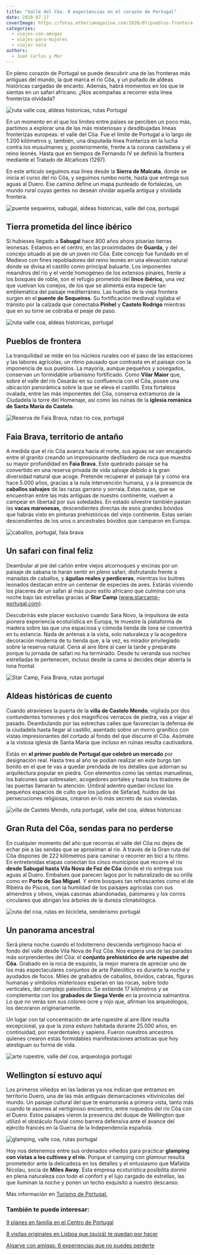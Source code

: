 ```yaml
---
title: "Valle del Côa. 8 experiencias en el corazón de Portugal"
date: 2020-07-17
coverImage: https://fotos.etheriamagazine.com/2020/07/pueblos-frontera-portugal-faia-brava.jpg
categories: 
  - viajes-con-amigas
  - viajes-para-mujeres
  - viajar-sola
authors: 
  - Juan Carlos y Mar
---
```


En pleno corazón de Portugal se puede descubrir una de las fronteras más antiguas del 
mundo, la que marca el río Côa, y un puñado de aldeas históricas cargadas de encanto. 
Además, habrá momentos en los que te sientas en un safari africano. ¿Nos acompañas a 
recorrer esta línea fronteriza olvidada? 

![ruta valle coa, aldeas historicas, rutas Portugal](https://fotos.etheriamagazine.com/2020/07/ruta-aldeas-historicas-portugal.jpg "Mafalda Nicolau de Almeida y Joao, propietarios de Fly Camp.")

En un momento en el que los límites entre países se perciben un poco más, partimos a 
explorar una de las más misteriosas y desdibujadas líneas fronterizas europeas: el valle 
del Côa. Fue el límite de Portugal a lo largo de 1.200 kilómetros y, también, una 
disputada línea fronteriza en la lucha contra los musulmanes y, posteriormente, frente a 
la corona castellana y el reino leonés. Hasta que en tiempos de Fernando IV se definió 
la frontera mediante el Tratado de Alcañices (1297). 

En este artículo seguimos esa línea desde la **Sierra de Malcata**, donde se inicia el 
curso del río Côa, y seguimos rumbo norte, hasta que entrega sus aguas al Duero. Ese 
camino define un mapa punteado de fortalezas, un mundo rural cuyas gentes no desean 
olvidar aquella antigua y olvidada frontera. 

![puente sequeiros, sabugal, aldeas historicas, valle del coa, portugal](https://fotos.etheriamagazine.com/2020/07/puente-sequeiros-sabugal.jpg "Puente de Sequeiros, en Sabugal.")

## Tierra prometida del lince ibérico

Si hubieses llegado a **Sabugal** hace 800 años ahora pisarías tierras leonesas. Estamos 
en el centro, en las proximidades de **Guarda**, y del concejo situado al pie de un 
joven río Côa. Este concejo fue fundado en el Medievo con fines repobladores del reino 
leonés en una elevación natural donde se divisa el castillo como principal baluarte. Los 
imponentes meandros del río y el verde homogéneo de los extensos pinares, frente a los 
bosques de roble, son el refugio prometido del **lince ibérico,** una vez que vuelvan 
los conejos, de los que se alimenta esta especie tan emblemática del paisaje 
mediterráneo. Las huellas de la vieja frontera surgen en el **puente de Sequeiros**. Su 
fortificación medieval vigilaba el tránsito por la calzada que conectaba **Pinhel** y 
**Castelo Rodrigo** mientras que en su torre se cobraba el peaje de paso. 

![ruta valle coa, aldeas historicas, portugal](https://fotos.etheriamagazine.com/2020/07/ruta-rio-coa-portugal.jpg "Indicaciones de rutas en El Valle del Coa.")

## Pueblos de frontera

La tranquilidad se mide en los núcleos rurales con el paso de las estaciones y las 
labores agrícolas; un ritmo pausado que contrasta en el paisaje con la imponencia de sus 
pueblos. La mayoría, aunque pequeños y sosegados, conservan un formidable urbanismo 
fortificado. Como **Vilar Maior** que, sobre el valle del río Cesarão en su confluencia 
con el Côa, posee una ubicación panorámica sobre la que se eleva el castillo. Esta 
fortaleza ovalada, entre las más imponentes del Côa, conserva extramuros de la Ciudadela 
la torre del Homenaje, así como las ruinas de la **iglesia románica de Santa María do 
Castelo**. 

![Reserva de Faia Brava, rutas rio coa, portugal](https://fotos.etheriamagazine.com/2020/07/rutas-portugal-faia-brava.jpg "Reserva de Faia Brava.")

## Faia Brava, territorio de antaño

A medida que el río Côa avanza hacia el norte, sus aguas se van encajando entre el 
granito creando un impresionante desfiladero de roca que muestra su mayor profundidad en 
**Faia Brava**. Este quebrado paisaje se ha convertido en una reserva privada de vida 
salvaje debido a la gran diversidad natural que acoge. Pretende recuperar el paisaje tal 
y como era hace 5.000 años, gracias a la nula intervención humana, y a la presencia de 
**caballos salvajes** de las razas garrano y sorraia. Estas razas, que se encuentran 
entre las más antiguas de nuestro continente, vuelven a campear en libertad por sus 
soledades. En estado silvestre también pastan las **vacas maronesas,** descendientes 
directas de esos grandes bóvidos que habrás visto en pinturas prehistóricas del viejo 
continente. Estas serían descendientes de los uros o ancestrales bóvidos que camparon en 
Europa. 

![caballos, portugal, faia brava](https://fotos.etheriamagazine.com/2020/07/safari-caballos-portugal.jpg "Caballos de la raza sorraia, en libertad.")

## Un safari con final feliz

Deambular al pie del cañón entre viejos alcornoques y encinas por un paisaje de sabana 
te harán sentir en pleno safari, disfrutando frente a manadas de caballos, y **águilas 
reales y perdiceras**, mientras los buitres leonados destacan entre un centenar de 
especies de aves. Estarás viviendo los placeres de un safari al más puro estilo africano 
que culmina con una noche bajo las estrellas gracias al **Star Camp** 
(www.starcamp-portugal.com). 

Descubrirás este placer exclusivo cuando Sara Novo, la impulsora de esta pionera 
experiencia ecoturística en Europa, te muestre la plataforma de madera sobre las que una 
espaciosa y cómoda tienda de lona se convertirá en tu estancia. Nada de antenas a la 
vista, solo naturaleza y la acogedora decoración moderna de tu tienda que, a la vez, es 
mirador privilegiado sobre la reserva natural. Cena al aire libre al caer la tarde y 
prepárate porque tu jornada de safari no ha terminado. Desde tu veranda sus noches 
estrelladas te pertenecen, incluso desde la cama si decides dejar abierta la lona 
frontal. 

![Star Camp, Faia Brava, rutas portugal](https://fotos.etheriamagazine.com/2020/07/aldeas-historicas-glamping.jpg "Star Camp, en Faia Brava.")

## Aldeas históricas de cuento

Cuando atravieses la puerta de la **villa de Castelo Mendo**, vigilada por dos 
contundentes torreones y dos magníficos verracos de piedra, vas a viajar al pasado. 
Deambulando por las estrechas calles que favorecían la defensa de la ciudadela hasta 
llegar al castillo, asentado sobre un morro granítico con vistas impresionantes del 
cortado al fondo del que discurre el Côa. Asómate a la vistosa iglesia de Santa María 
que incluso en ruinas resulta cautivadora. 

Estás en **el primer pueblo de Portugal que celebró un mercado** por designación real. 
Hasta tres al año se podían realizar en este burgo tan bonito en el que te vas a quedar 
prendada de los detalles que adornan su arquitectura popular en piedra. Con elementos 
como las ventas manuelinas, los balcones que sobresalen, acogedores portales y hasta los 
tiradores de las puertas llamarán tu atención. Umbral adentro quedan incluso los 
pequeños espacios de culto que los judíos de Sefarad, huidos de las persecuciones 
religiosas, crearon en lo más secreto de sus viviendas. 

![villa de Castelo Mendo, ruta portugal, valle del coa, aldeas historicas](https://fotos.etheriamagazine.com/2020/07/aldeas-portugal-valle-coa.jpg "Villa de Castelo Mendo.")

## Gran Ruta del Côa, sendas para no perderse

En cualquier momento del año que recorras el valle del Côa no dejes de echar pie a las 
sendas que se aproximan al río. A través de la Gran ruta del Côa dispones de 222 
kilómetros para caminar o recorrer en bici a tu ritmo. En entretenidas etapas conectan 
los cinco municipios que recorre el río **desde Sabugal hasta Vila Nova de Foz de Côa** 
donde el río entrega sus aguas al Duero. Embalses que parecen lagos por lo naturalizado 
de su orilla como en **Porto de Sao Miguel**. Y entre bosques tan refrescantes como el 
de Ribeira do Piscos, con la humildad de los paisajes agrícolas con sus almendros y 
olivos, viejas casonas abandonadas, palomares y los corros circulares que abrigan los 
árboles de la dureza climatológica. 

![ruta del coa, rutas en bicicleta, senderismo portugal](https://fotos.etheriamagazine.com/2020/07/ruta-coa-portugal.jpg "Gran ruta del Côa, 222 km para recorrer en bici o a pie.")

## Un panorama ancestral

Será plena noche cuando el todoterreno descienda vertiginoso hacia el fondo del valle 
desde Vila Nova de Foz Côa. Nos espera una de las paradas más sorprendentes del Côa: el 
**conjunto prehistórico de arte rupestre del Côa**. Grabado en la roca de esquisto, la 
mejor manera de apreciar uno de los más espectaculares conjuntos de arte Paleolítico es 
durante la noche y ayudados de focos. Miles de grabados de caballos, bóvidos, cabras, 
figuras humanas y símbolos misteriosos esperan en las rocas, sobre todo verticales, del 
complejo paleolítico. Se extiende 17 kilómetros y se complementa con los **grabados de 
Siega Verde** en la provincia salmantina. Lo que no verás son sus colores ocre y rojo 
que, afirman los arqueólogos, los decoraron originariamente. 

Un lugar con tal concentración de arte rupestre al aire libre resulta excepcional, ya 
que la zona estuvo habitada durante 25.000 años, en continuidad, por neardentales y 
sapiens. Fueron nuestros ancestros quienes crearon estas formidables manifestaciones 
artísticas que hoy atestiguan su forma de vida. 

![arte rupestre, valle del coa, arqueologia portugal](https://fotos.etheriamagazine.com/2020/07/portugal-unesco-penascosa.jpg "Arte rupestre en el Valle del Côa.")

## Wellington sí estuvo aquí

Los primeros viñedos en las laderas ya nos indican que entramos en territorio Duero, una 
de las más antiguas demarcaciones vitivinícolas del mundo. Un paisaje cultural del que 
te enamorarás a primera vista, tanto más cuando te asomes al vertiginoso encuentro, 
entre roquedos del río Côa con el Duero. Estos paisajes vieron la presencia del duque de 
Wellington que utilizó el obstáculo fluvial como barrera defensiva ante el avance del 
ejército francés en la Guerra de la Independencia española. 

![glamping, valle coa, rutas portugal](https://fotos.etheriamagazine.com/2020/07/pueblos-frontera-portugal-faia-brava.jpg "Glamping junto al río Côa.")

Hoy nos detenemos entre sus ordenados viñedos para practicar **glamping con vistas a los 
cultivos y el río**. Porque el camping con _glamour_ resulta prometedor ante la 
delicadeza en los detalles y el entusiasmo que Mafalda Nicolau, socia de **Miles Away**. 
Esta empresa ecoturística posibilita dormir en plena naturaleza con todo el confort y el 
lujo cargado de estrellas, las que iluminan la noche y ponen un techo exquisito a 
nuestro descanso. 

Más información en [Turismo de Portugal.](https://www.visitportugal.com/es) 

### También te puede interesar:

[9 planes en familia en el Centro de 
Portugal](https://etheriamagazine.com/2019/06/28/planes-divertidos-viajes-familia-portugal/) 

[8 visitas originales en Lisboa que (quizá) te quedan por 
hacer](https://etheriamagazine.com/2021/10/27/8-visitas-originales-en-lisboa/) 

[Algarve con amigas: 6 experiencias que no puedes 
perderte](https://etheriamagazine.com/2021/10/07/planes-imprescindibles-algarve-con-amigas/)
